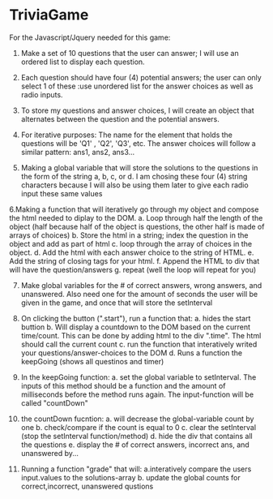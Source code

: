 # TriviaGame
For the Javascript/Jquery needed for this game:

1. Make a set of 10 questions that the user can answer; I will use an ordered list to display each question.

2. Each question should have four (4) potential answers; the user can only select 1 of these :use unordered list for the answer choices as well as radio inputs.

3. To store my questions and answer choices, I will create an object that alternates between the question and the potential answers. 

4. For iterative purposes: The name for the element that holds the questions will be 'Q1' , 'Q2', 'Q3', etc. The answer choices will follow a similar pattern: ans1, ans2, ans3...

5. Making a global variable that will store the solutions to the questions in the form of the string  a, b, c, or d. I am chosing these four (4) string characters because I will also be using them later to give each radio input these same values

6.Making a function that will iteratively go through my object and compose the html needed to diplay to the DOM.
	a. Loop through half the length of the object (half because half of the object is questions, the other half is made of arrays of choices)
	b. Store the html in a string; index the question in the object and add as part of html
	c. loop through the array of choices in the object. 
	d. Add the html with each answer choice to the string of HTML.
	e. Add the string of closing tags for your html.
	f. Append the HTML to div that will have the question/answers
	g. repeat (well the loop will repeat for you)

7. Make global variables for the # of correct answers, wrong answers, and unanswered. Also need one for the amount of seconds the user will be given in the game, and once that will store the setInterval 

8. On clicking the button (".start"), run a function that:
	a. hides the start buttion
	b. Will display a countdown to the DOM based on the current time/count. This can be done by adding html to the div ".time". The html should call the current count
	c. run the function that interatively writed your questions/answer-choices to the DOM
	d. Runs a function the keepGoing (shows all questinos and timer)

9. In the keepGoing function:
	a. set the global variable to setInterval. The inputs of this method should be a function and the amount of milliseconds before the method runs again. The input-function will be called "countDown"

10. the countDown fucntion:
	a. will decrease the global-variable count by one
	b. check/compare if the count is equal to 0
	c. clear the setInterval (stop the setInterval function/method)
	d. hide the div that contains all the questions
	e. display the # of correct answers, incorrect ans, and unanswered by...

11. Running a function "grade" that will:
	a.interatively compare the users input.values to the solutions-array
	b. update the global counts for correct,incorrect, unanswered qustions